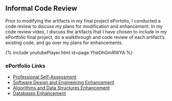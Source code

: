 ## Informal Code Review
Prior to modifying the artifacts in my final project ePortolio, I conducted a code review to discuss my plans for modification and enhancement. In my code review video, I discuss the artifacts that I have chosen to include in my ePortfolio final project, do a walkthrough and code review of each artifact’s existing code, and go over my plans for enhancements.


{% include youtubePlayer.html id=page.YheOhGmRWYA %}

### ePortfolio Links
- [Professional Self-Assessment](https://aerielj.github.io/index.html)
- [Software Design and Engineering Enhancement](https://aerielj.github.io/SoftwareDesignAndEngineering.html)
- [Algorithms and Data Structures Enhancement](https://aerielj.github.io/AlgorithmsAndDataStructures.html)
- [Databases Enhancement](https://aerielj.github.io/DatabasesEnhancement.html)
